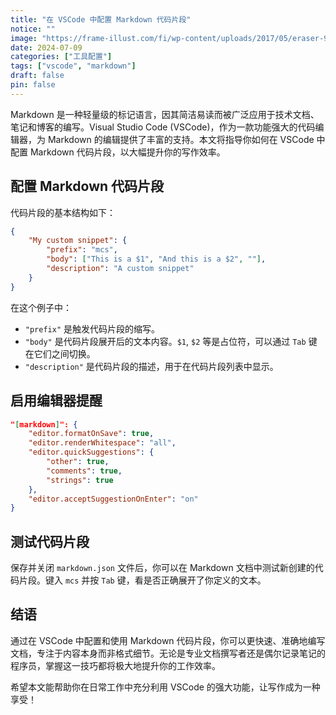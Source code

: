 ```yaml
---
title: "在 VSCode 中配置 Markdown 代码片段"
notice: ""
image: "https://frame-illust.com/fi/wp-content/uploads/2017/05/eraser-9875-480x480.png"
date: 2024-07-09
categories: ["工具配置"]
tags: ["vscode", "markdown"]
draft: false
pin: false
---
```


Markdown 是一种轻量级的标记语言，因其简洁易读而被广泛应用于技术文档、笔记和博客的编写。Visual Studio Code (VSCode)，作为一款功能强大的代码编辑器，为 Markdown 的编辑提供了丰富的支持。本文将指导你如何在 VSCode 中配置 Markdown 代码片段，以大幅提升你的写作效率。

## 配置 Markdown 代码片段

代码片段的基本结构如下：

```json
{
    "My custom snippet": {
        "prefix": "mcs",
        "body": ["This is a $1", "And this is a $2", ""],
        "description": "A custom snippet"
    }
}
```

在这个例子中：

-   `"prefix"` 是触发代码片段的缩写。
-   `"body"` 是代码片段展开后的文本内容。`$1`, `$2` 等是占位符，可以通过 `Tab` 键在它们之间切换。
-   `"description"` 是代码片段的描述，用于在代码片段列表中显示。

## 启用编辑器提醒

```json
"[markdown]": {
    "editor.formatOnSave": true,
    "editor.renderWhitespace": "all",
    "editor.quickSuggestions": {
        "other": true,
        "comments": true,
        "strings": true
    },
    "editor.acceptSuggestionOnEnter": "on"
}
```

## 测试代码片段

保存并关闭 `markdown.json` 文件后，你可以在 Markdown 文档中测试新创建的代码片段。键入 `mcs` 并按 `Tab` 键，看是否正确展开了你定义的文本。

## 结语

通过在 VSCode 中配置和使用 Markdown 代码片段，你可以更快速、准确地编写文档，专注于内容本身而非格式细节。无论是专业文档撰写者还是偶尔记录笔记的程序员，掌握这一技巧都将极大地提升你的工作效率。

希望本文能帮助你在日常工作中充分利用 VSCode 的强大功能，让写作成为一种享受！
